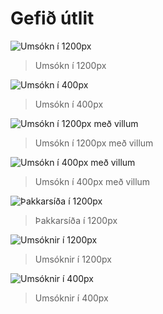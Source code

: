 # Gefið útlit

![Umsókn í 1200px](umsokn-1200.png "Umsókn í 1200px")

> Umsókn í 1200px

![Umsókn í 400px](umsokn-400.png "Umsókn í 400px")

> Umsókn í 400px

![Umsókn í 1200px með villum](umsokn-invalid-1200.png "Umsókn í 1200px með villum")

> Umsókn í 1200px með villum

![Umsókn í 400px með villum](umsokn-invalid-400.png "Umsókn í 400px með villum")

> Umsókn í 400px með villum

![Þakkarsíða í 1200px](thakkir-1200.png "Þakkarsíða í 1200px")

> Þakkarsíða í 1200px

![Umsóknir í 1200px](umsoknir-1200.png "Umsóknir í 1200px")

> Umsóknir í 1200px

![Umsóknir í 400px](umsoknir-400.png "Umsóknir í 400px")

> Umsóknir í 400px
